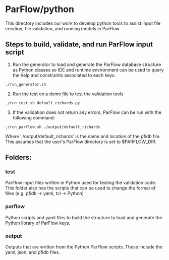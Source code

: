# ParFlow/python

This directory includes our work to develop python tools to assist input file
creation, file validation, and running models in ParFlow.

## Steps to build, validate, and run ParFlow input script

1. Run the generator to load and generate the ParFlow
database structure as Python classes so IDE and runtime environment can
be used to query the help and constraints associated to each keys.
```
./run_generator.sh
```
2. Run the test on a demo file to test the validation tools
```
./run_test.sh default_richards.py
```
3. If the validation does not return any errors, ParFlow can be run with the following command:
```
./run_parflow.sh ./output/default_richards
```
Where './output/default_richards' is the name and location of the pfidb file. This assumes that the user's ParFlow
directory is set to $PARFLOW_DIR. 

## Folders:

### test

ParFlow input files written in Python used for testing the validation code. This folder also has the scripts that can be
used to change the format of files (e.g. pfidb -> yaml, tcl -> Python)

### parflow

Python scripts and yaml files to build the structure to load and generate the Python library of ParFlow keys.

### output

Outputs that are written from the Python ParFlow scripts. These include the yaml, json, and pfidb files.
